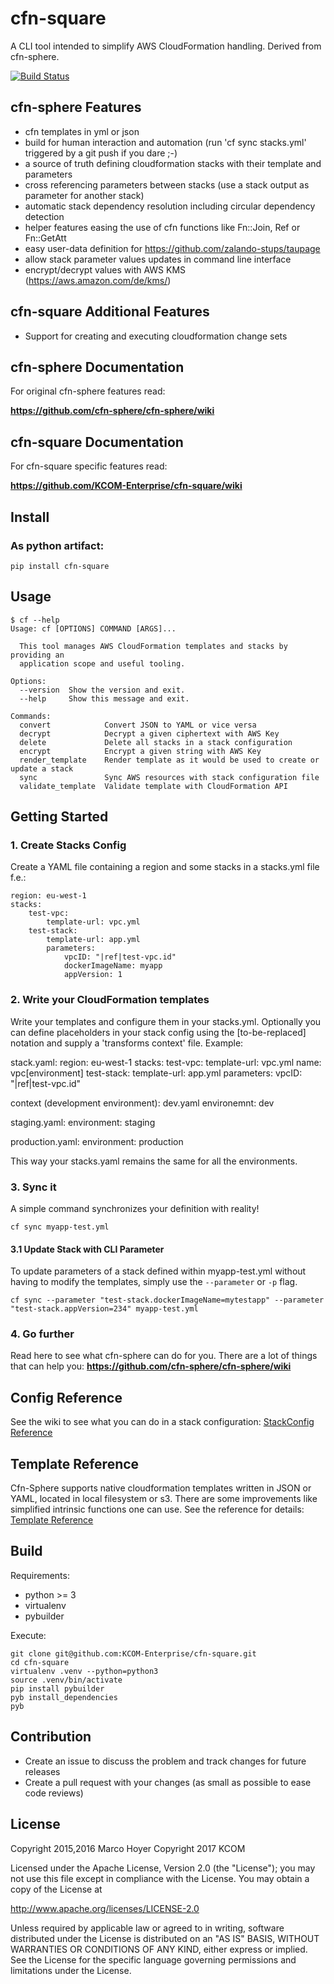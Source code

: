 # cfn-square
A CLI tool intended to simplify AWS CloudFormation handling. Derived from cfn-sphere.

[![Build Status](https://travis-ci.org/KCOM-Enterprise/cfn-square.svg?branch=master)](https://travis-ci.org/KCOM-Enterprise/cfn-square)

## cfn-sphere Features
- cfn templates in yml or json
- build for human interaction and automation (run 'cf sync stacks.yml' triggered by a git push if you dare ;-)
- a source of truth defining cloudformation stacks with their template and parameters
- cross referencing parameters between stacks (use a stack output as parameter for another stack)
- automatic stack dependency resolution including circular dependency detection
- helper features easing the use of cfn functions like Fn::Join, Ref or Fn::GetAtt
- easy user-data definition for https://github.com/zalando-stups/taupage
- allow stack parameter values updates in command line interface 
- encrypt/decrypt values with AWS KMS (https://aws.amazon.com/de/kms/)

## cfn-square Additional Features

- Support for creating and executing cloudformation change sets

## cfn-sphere Documentation

For original cfn-sphere features read:

**https://github.com/cfn-sphere/cfn-sphere/wiki**

## cfn-square Documentation

For cfn-square specific features read:

**https://github.com/KCOM-Enterprise/cfn-square/wiki**


## Install

### As python artifact:

    pip install cfn-square

## Usage

    $ cf --help
    Usage: cf [OPTIONS] COMMAND [ARGS]...
    
      This tool manages AWS CloudFormation templates and stacks by providing an
      application scope and useful tooling.
    
    Options:
      --version  Show the version and exit.
      --help     Show this message and exit.
    
    Commands:
      convert            Convert JSON to YAML or vice versa
      decrypt            Decrypt a given ciphertext with AWS Key
      delete             Delete all stacks in a stack configuration
      encrypt            Encrypt a given string with AWS Key
      render_template    Render template as it would be used to create or update a stack
      sync               Sync AWS resources with stack configuration file
      validate_template  Validate template with CloudFormation API

## Getting Started

### 1. Create Stacks Config
Create a YAML file containing a region and some stacks in a stacks.yml file f.e.:

    region: eu-west-1
    stacks:
        test-vpc:
            template-url: vpc.yml
        test-stack:
            template-url: app.yml
            parameters:
                vpcID: "|ref|test-vpc.id"
                dockerImageName: myapp
                appVersion: 1

### 2. Write your CloudFormation templates
Write your templates and configure them in your stacks.yml. Optionally you can define 
placeholders in your stack config using the [to-be-replaced] notation and supply a
'transforms context' file. Example:

stack.yaml:
    region: eu-west-1
    stacks:
        test-vpc:
            template-url: vpc.yml
            name: vpc[environment]
        test-stack:
            template-url: app.yml
            parameters:
                vpcID: "|ref|test-vpc.id"

context (development environment):
dev.yaml
    environemnt: dev

staging.yaml:
    environment: staging

production.yaml:
    environment: production

This way your stacks.yaml remains the same for all the environments.

### 3. Sync it
A simple command synchronizes your definition with reality!

    cf sync myapp-test.yml

#### 3.1 Update Stack with CLI Parameter
To update parameters of a stack defined within myapp-test.yml without having to modify the templates, simply use the `--parameter` or `-p` flag.

    cf sync --parameter "test-stack.dockerImageName=mytestapp" --parameter "test-stack.appVersion=234" myapp-test.yml

### 4. Go further

Read here to see what cfn-sphere can do for you. There are a lot of things that can help you: 
**https://github.com/cfn-sphere/cfn-sphere/wiki**

## Config Reference

See the wiki to see what you can do in a stack configuration: [StackConfig Reference](https://github.com/cfn-sphere/cfn-sphere/wiki/StackConfig-Reference)

## Template Reference

Cfn-Sphere supports native cloudformation templates written in JSON or YAML, located in local filesystem or s3. There are some improvements like simplified intrinsic functions one can use. See the reference for details: [Template Reference](https://github.com/cfn-sphere/cfn-sphere/wiki/Template-Reference)

## Build

Requirements:

* python >= 3
* virtualenv
* pybuilder

Execute:

    git clone git@github.com:KCOM-Enterprise/cfn-square.git
    cd cfn-square
    virtualenv .venv --python=python3
    source .venv/bin/activate
    pip install pybuilder
    pyb install_dependencies
    pyb

## Contribution

* Create an issue to discuss the problem and track changes for future releases
* Create a pull request with your changes (as small as possible to ease code reviews)

## License

Copyright 2015,2016 Marco Hoyer
Copyright 2017 KCOM

Licensed under the Apache License, Version 2.0 (the "License"); you may not use
this file except in compliance with the License. You may obtain a copy of the
License at

http://www.apache.org/licenses/LICENSE-2.0

Unless required by applicable law or agreed to in writing, software distributed
under the License is distributed on an "AS IS" BASIS, WITHOUT WARRANTIES OR
CONDITIONS OF ANY KIND, either express or implied. See the License for the
specific language governing permissions and limitations under the License.
